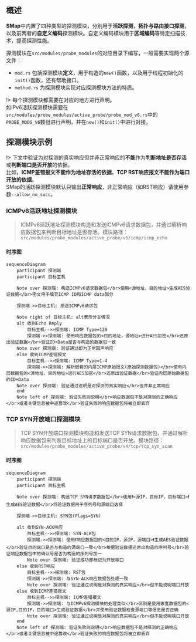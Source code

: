 ## 概述

**SMap**中内置了四种类型的探测模块，分别用于**活跃探测**，**拓扑与路由接口探测**，以及前两者的**自定义编码**探测模块。自定义编码模块用于**区域编码**等特定扫描技术，提高探测性能。

探测模块在`src/modules/probe_modules`的对应目录下编写，一般需要实现两个源文件：

- `mod.rs` 包括探测模块**定义**，用于构造的`new()`函数，以及用于线程初始化的`init()`函数，还有帮助接口。
- `method.rs` 为探测模块实现对应探测模块方法的特质。

!> 每个探测模块都需要在对应的地方进行声明。  
如IPv6活跃探测模块需要在`src/modules/probe_modules/active_probe/probe_mod_v6.rs`中的`PROBE_MODS_V6`数组进行声明，并在`new()`和`init()`中进行对接。

## 探测模块示例
!> 下文中验证为对探测的真实响应但并非正常响应的**不能**作为**判断地址是否存活**或**判断端口是否开放**的依据。  
比如，**ICMP差错报文不能作为地址存活的依据**，**TCP RST响应报文不能作为端口开放的依据**。  
SMap的活跃探测模块默认只输出**正常响应**，非正常响应（如RST响应）请使用参数`--allow_no_succ`。

### ICMPv6活跃地址探测模块

> ICMPv6活跃地址探测模块构造和发送ICMPv6请求数据包，并通过解析响应数据包来判断目标地址是否存活。模块路径：`src/modules/probe_modules/active_probe/v6/icmp/icmp_echo`
#### 时序图

```mermaid
sequenceDiagram
    participant 探测端
    participant 目标主机

    Note over 探测端: 构造ICMPv6请求数据包</br>使用<源地址，目的地址>生成AES验证数据</br>密文用于填充ICMP ID和ICMP data部分
    
    探测端->>目标主机: 发送ICMPv6请求包

    Note right of 目标主机: alt表示分支情况
    alt 收到Echo Reply
        目标主机-->>探测端: ICMP Type=129
        探测端->>探测端: 使用响应数据包的<目的地址，源地址>进行AES加密</br>还原出验证数据</br>验证ID+Data是否与构造的数据包一致
    Note over 探测端: 验证通过即为正常回声响应
    else 收到ICMP差错报文
        目标主机-->>探测端: ICMP Type=1-4
        探测端->>探测端: 解析嵌套的内层ICMP原始报文(原始探测数据包)</br>使用内层数据包的<源地址，目的地址>进行AES加密</br>还原出验证数据</br>验证内层原始数据包的ID+Data
    Note over 探测端: 验证通过说明是对探测的真实响应</br>但并非正常响应
    end
    Note left of 探测端: 验证失败则说明</br>响应数据包不是对探测的正确响应</br>或者关键信息被中途篡改</br>验证失败的响应数据包将被立即丢弃
```

### TCP SYN开放端口探测模块

> TCP SYN开放端口探测模块构造和发送TCP SYN请求数据包，并通过解析响应数据包来判断目标地址上的目标端口是否开放。模块路径：`src/modules/probe_modules/active_probe/v4/tcp/tcp_syn_scan`

#### 时序图

```mermaid
sequenceDiagram
    participant 探测端
    participant 目标主机

    Note over 探测端: 构造TCP SYN请求数据包</br>使用❗<源IP，目标IP，目标端口>❗生成AES验证数据</br>将验证数据用于序列号和源端口选择

    探测端->>目标主机: SYN包(Flags=SYN)

    alt 收到SYN-ACK响应
        目标主机-->>探测端: SYN-ACK包
        探测端->>探测端: 使用❗响应数据包的<目的IP，源IP，源端口>❗生成AES验证数据</br>验证目的端口是否与构造的源端口一致</br>根据验证数据还原出构造的序列号</br>验证响应数据包中的确认号是否为构造的序列号加一
        Note over 探测端: 验证成功即标记为开放端口
    else 收到RST响应
        目标主机-->>探测端: RST包
        探测端->>探测端: 与SYN-ACK响应数据包处理一致
        Note over 探测端: 验证通过说明是对探测的真实响应</br>但不能说明端口开放
    else 收到ICMP差错报文
    	目标主机-->>探测端: ICMP差错报文
    	探测端->>探测端: 与ICMPv6探测模块的处理类似</br>区别是使用嵌套数据包的<源IP,目的IP，目的端口>生成验证数据</br>并使用验证数据检查源端口等信息是否正确
        Note over 探测端: 验证通过说明是对探测的真实响应</br>但不能说明端口开放
    end
    Note left of 探测端: 验证失败则说明</br>响应数据包不是对探测的正确响应</br>或者关键信息被中途篡改</br>验证失败的响应数据包将被立即丢弃
```
